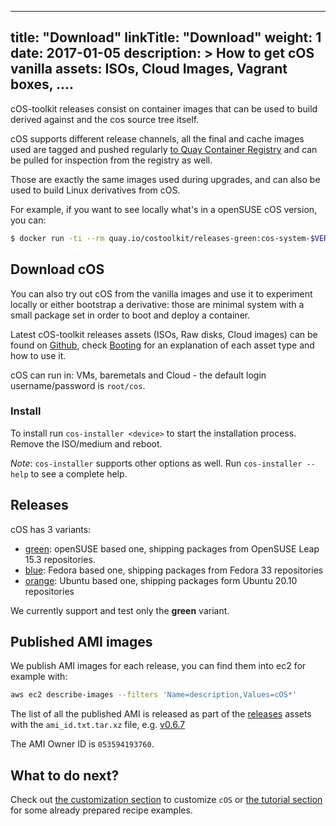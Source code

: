 
---
title: "Download"
linkTitle: "Download"
weight: 1
date: 2017-01-05
description: >
  How to get cOS vanilla assets: ISOs, Cloud Images, Vagrant boxes, ....
---

cOS-toolkit releases consist on container images that can be used to build derived against and the cos source tree itself.

cOS supports different release channels, all the final and cache images used are tagged and pushed regularly [to Quay Container Registry](https://quay.io/repository/costoolkit/releases-green) and can be pulled for inspection from the registry as well.

Those are exactly the same images used during upgrades, and can also be used to build Linux derivatives from cOS.

For example, if you want to see locally what's in a openSUSE cOS version, you can:

```bash
$ docker run -ti --rm quay.io/costoolkit/releases-green:cos-system-$VERSION /bin/bash
```
 
## Download cOS

You can also try out cOS from the vanilla images and use it to experiment locally or either bootstrap a derivative: those are minimal system with a small package set in order to boot and deploy a container. 

Latest cOS-toolkit releases assets (ISOs, Raw disks, Cloud images) can be found on [Github](https://github.com/rancher-sandbox/cOS-toolkit/releases/), check [Booting](../booting) for an explanation of each asset type and how to use it.

cOS can run in: VMs, baremetals and Cloud - the default login username/password is `root/cos`.

### Install

To install run `cos-installer <device>` to start the installation process. Remove the ISO/medium and reboot.

_Note_: `cos-installer` supports other options as well. Run `cos-installer --help` to see a complete help.

## Releases

cOS has 3 variants:

- [green](https://quay.io/repository/costoolkit/releases-green): openSUSE based one, shipping packages from OpenSUSE Leap 15.3 repositories.
- [blue](https://quay.io/repository/costoolkit/releases-blue): Fedora based one, shipping packages from Fedora 33 repositories
- [orange](https://quay.io/repository/costoolkit/releases-orange): Ubuntu based one, shipping packages form Ubuntu 20.10 repositories

We currently support and test only the **green** variant.

## Published AMI images

We publish AMI images for each release, you can find them into ec2 for example with:

```bash
aws ec2 describe-images --filters 'Name=description,Values=cOS*'
```

The list of all the published AMI is released as part of the [releases](https://github.com/rancher-sandbox/cOS-toolkit/releases) assets with the `ami_id.txt.tar.xz` file, e.g. [v0.6.7](https://github.com/rancher-sandbox/cOS-toolkit/releases/download/v0.6.7/ami_id.txt.tar.xz)

The AMI Owner ID is `053594193760`.

## What to do next?

Check out [the customization section](../../customizing) to customize `cOS` or [the tutorial section](../tutorials) for some already prepared recipe examples.
